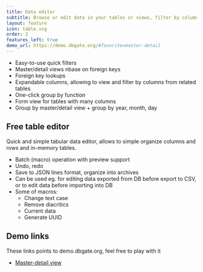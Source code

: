 ```yaml
---
title: Data editor
subtitle: Browse or edit data in your tables or views, filter by column value
layout: feature
icon: table.svg
order: 2
features_left: true
demo_url: https://demo.dbgate.org/#favorite=master-detail
---
```


* Easy-to-use quick filters
* Master/detail views nbase on foreign keys
* Foreign key lookups
* Expandable columns, allowing to view and filter by columns from related tables
* One-click group by function
* Form view for tables with many columns
* Group by master/detail view + group by year, month, day

## Free table editor

Quick and simple tabular data editor, allows to simple organize columns and rows and in-memory tables.

* Batch (macro) operation with preview support
* Undo, redo
* Save to JSON lines format, organize into archives
* Can be used eg. for editing data exported from DB before export to CSV, or to edit data before importing into DB
* Some of macros:
  * Change text case
  * Remove diacritics
  * Current data  
  * Generate UUID

## Demo links
These links points to demo.dbgate.org, feel free to play with it
* [Master-detail view](https://demo.dbgate.org/#favorite=master-detail)
